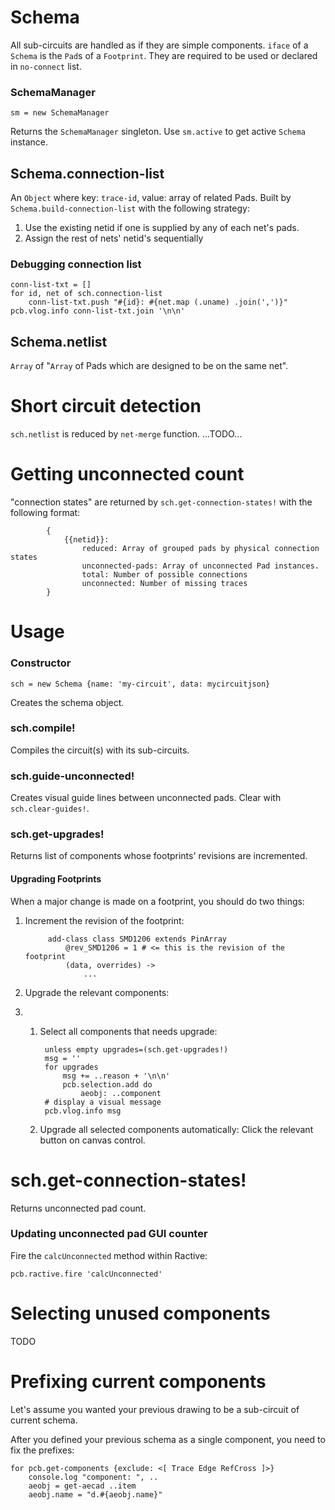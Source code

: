 # Schema

All sub-circuits are handled as if they are simple components.
`iface` of a `Schema` is the `Pad`s of a `Footprint`. They are required to be
used or declared in `no-connect` list.

### SchemaManager

```
sm = new SchemaManager
```

Returns the `SchemaManager` singleton. Use `sm.active` to get active `Schema` instance.

## Schema.connection-list

An `Object` where key: `trace-id`, value: array of related Pads. Built by
`Schema.build-connection-list` with the following strategy:

1. Use the existing netid if one is supplied by any of each net's pads.
2. Assign the rest of nets' netid's sequentially

### Debugging connection list

```
conn-list-txt = []
for id, net of sch.connection-list
    conn-list-txt.push "#{id}: #{net.map (.uname) .join(',')}"
pcb.vlog.info conn-list-txt.join '\n\n'
```



## Schema.netlist

`Array` of "`Array` of Pads which are designed to be on the same net".

# Short circuit detection

`sch.netlist` is reduced by `net-merge` function. ...TODO...

# Getting unconnected count

"connection states" are returned by `sch.get-connection-states!` with the following format:

            {
                {{netid}}:
                    reduced: Array of grouped pads by physical connection states 
                    unconnected-pads: Array of unconnected Pad instances.
                    total: Number of possible connections
                    unconnected: Number of missing traces
            }


# Usage

### Constructor

```ls
sch = new Schema {name: 'my-circuit', data: mycircuitjson}
```

Creates the schema object.

### sch.compile!

Compiles the circuit(s) with its sub-circuits.

### sch.guide-unconnected!

Creates visual guide lines between unconnected pads. Clear with `sch.clear-guides!`.

### sch.get-upgrades!

Returns list of components whose footprints' revisions are incremented.

#### Upgrading Footprints

When a major change is made on a footprint, you should do two things:

1. Increment the revision of the footprint:

            add-class class SMD1206 extends PinArray
                @rev_SMD1206 = 1 # <= this is the revision of the footprint
                (data, overrides) ->
                    ...

2. Upgrade the relevant components:
3.
    1. Select all components that needs upgrade:

            unless empty upgrades=(sch.get-upgrades!)
            msg = ''
            for upgrades
                msg += ..reason + '\n\n'
                pcb.selection.add do
                    aeobj: ..component
            # display a visual message
            pcb.vlog.info msg

    2. Upgrade all selected components automatically: Click the relevant button on canvas control.

# sch.get-connection-states!

Returns unconnected pad count.

### Updating unconnected pad GUI counter

Fire the `calcUnconnected` method within Ractive:

```
pcb.ractive.fire 'calcUnconnected'
```

# Selecting unused components

TODO

# Prefixing current components

Let's assume you wanted your previous drawing to be a sub-circuit of current schema. 

After you defined your previous schema as a single component, you need to fix the 
prefixes: 

```
for pcb.get-components {exclude: <[ Trace Edge RefCross ]>}
    console.log "component: ", ..
    aeobj = get-aecad ..item
    aeobj.name = "d.#{aeobj.name}"
```
